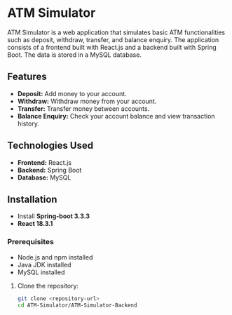 # ATM Simulator

ATM Simulator is a web application that simulates basic ATM functionalities such as deposit, withdraw, transfer, and balance enquiry. The application consists of a frontend built with React.js and a backend built with Spring Boot. The data is stored in a MySQL database.

## Features

- **Deposit:** Add money to your account.
- **Withdraw:** Withdraw money from your account.
- **Transfer:** Transfer money between accounts.
- **Balance Enquiry:** Check your account balance and view transaction history.

## Technologies Used

- **Frontend:** React.js
- **Backend:** Spring Boot
- **Database:** MySQL

## Installation
- Install **Spring-boot 3.3.3**
- **React 18.3.1**

### Prerequisites

- Node.js and npm installed
- Java JDK installed
- MySQL installed

1. Clone the repository:

   ```bash
   git clone <repository-url>
   cd ATM-Simulator/ATM-Simulator-Backend
